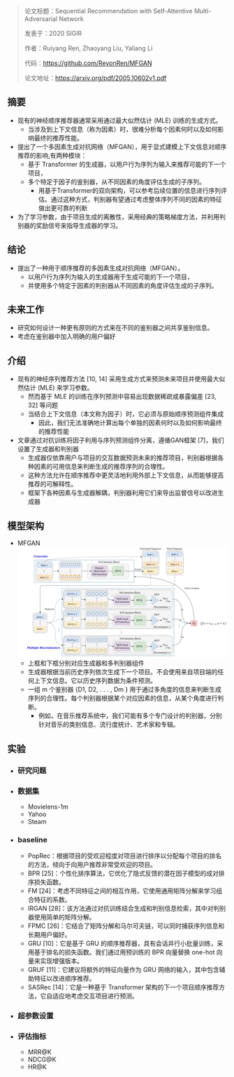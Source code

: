> 论文标题：Sequential Recommendation with Self-Attentive Multi-Adversarial Network
>
> 发表于：2020 SIGIR
>
> 作者：Ruiyang Ren, Zhaoyang Liu, Yaliang Li
>
> 代码：https://github.com/ReyonRen/MFGAN
>
> 论文地址：https://arxiv.org/pdf/2005.10602v1.pdf

## 摘要

- 现有的神经顺序推荐器通常采用通过最大似然估计 (MLE) 训练的生成方式。
  - 当涉及到上下文信息（称为因素）时，很难分析每个因素何时以及如何影响最终的推荐性能。
- 提出了一个多因素生成对抗网络（MFGAN），用于显式建模上下文信息对顺序推荐的影响,有两种模块：
  - 基于 Transformer  的生成器，以用户行为序列为输入来推荐可能的下一个项目，
  - 多个特定于因子的鉴别器，从不同因素的角度评估生成的子序列。
    - 用基于Transformer的双向架构，可以参考后续位置的信息进行序列评估。通过这种方式，判别器有望通过考虑整体序列不同的因素的特征做出更可靠的判断
- 为了学习参数，由于项目生成的离散性，采用经典的策略梯度方法，并利用判别器的奖励信号来指导生成器的学习。

## 结论

- 提出了一种用于顺序推荐的多因素生成对抗网络（MFGAN）。
  - 以用户行为序列为输入的生成器用于生成可能的下一个项目，
  - 并使用多个特定于因素的判别器从不同因素的角度评估生成的子序列。

## 未来工作

- 研究如何设计一种更有原则的方式来在不同的鉴别器之间共享鉴别信息。
- 考虑在鉴别器中加入明确的用户偏好

## 介绍

- 现有的神经序列推荐方法 [10, 14] 采用生成方式来预测未来项目并使用最大似然估计 (MLE) 来学习参数。
  - 然而基于 MLE  的训练在序列预测中容易出现数据稀疏或暴露偏差 [23, 32] 等问题
  - 当结合上下文信息（本文称为因子）时，它必须与原始顺序预测组件集成
    - 因此，我们无法准确地计算出每个单独的因素何时以及如何影响最终的推荐性能
- 文章通过对抗训练将因子利用与序列预测组件分离，遵循GAN框架 [7]，我们设置了生成器和判别器
  - 生成器仅依靠用户与项目的交互数据预测未来的推荐项目，判别器根据各种因素的可用信息来判断生成的推荐序列的合理性。
  - 这种方法允许在顺序推荐中更灵活地利用外部上下文信息，从而能够提高推荐的可解释性。
  - 框架下各种因素与生成器解耦，判别器利用它们来导出监督信号以改进生成器

## 模型架构

- MFGAN
  <img src="img/1.png" alt="1" style="zoom:80%;" />
  - 上框和下框分别对应生成器和多判别器组件
  - 生成器根据当前历史序列依次生成下一个项目。不会使用来自项目端的任何上下文信息。它以历史序列数据为条件预测。
  - 一组 m 个鉴别器 {D1, D2, . . . , Dm }  用于通过多角度的信息来判断生成序列的合理性。每个判别器根据某个对应因素的信息，从某个角度进行判断。
    - 例如，在音乐推荐系统中，我们可能有多个专门设计的判别器，分别针对音乐的类别信息、流行度统计、艺术家和专辑。

## 实验

- ### 研究问题

- ### 数据集

  - Movielens-1m 
  - Yahoo
  - Steam

- ### baseline

  - PopRec：根据项目的受欢迎程度对项目进行排序以分配每个项目的排名的方法，倾向于向用户推荐非常受欢迎的项目。
  - BPR  [25]：个性化排序算法，它优化了隐式反馈的潜在因子模型的成对排序损失函数。 
  - FM  [24]：考虑不同特征之间的相互作用，它使用通用矩阵分解来学习组合特征的系数。 
  - IRGAN  [28]：该方法通过对抗训练结合生成和判别信息检索，其中对判别器使用简单的矩阵分解。 
  - FPMC  [26]：它结合了矩阵分解和马尔可夫链，可以同时捕获序列信息和长期用户偏好。 
  - GRU [10]：它是基于 GRU  的顺序推荐器，具有会话并行小批量训练，采用基于排名的损失函数。我们通过用预训练的 BPR 向量替换 one-hot 向量来实现增强版本。 
  - GRUF  [11]：它建议将额外的特征向量作为 GRU 网络的输入，其中包含辅助特征以改进顺序推荐。 
  - SASRec [14]：它是一种基于 Transformer  架构的下一个项目顺序推荐方法，它自适应地考虑交互项目进行预测。

- ### 超参数设置

- ### 评估指标

  - MRR@K
  - NDCG@K
  - HR@K